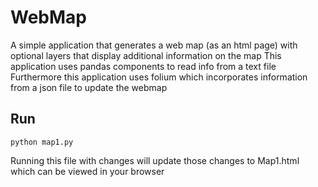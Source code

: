 # WebMap
A simple application that generates a web map (as an html page) with optional layers that display additional information on the map
This application uses pandas components to read info from a text file
Furthermore this application uses folium which incorporates information from a json file to update the webmap

## Run
`python map1.py`

Running this file with changes will update those changes to Map1.html which can be viewed in your browser
